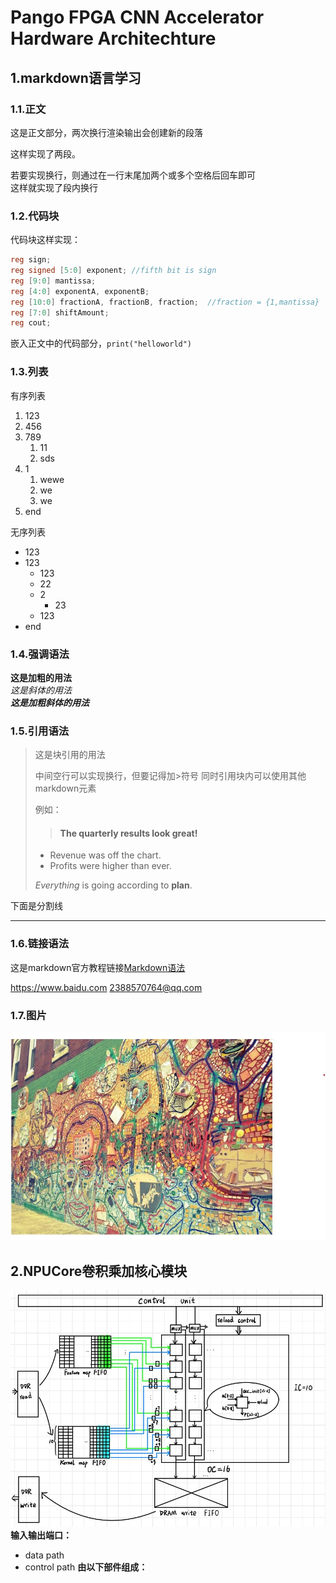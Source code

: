 # Pango FPGA CNN Accelerator Hardware Architechture
## 1.markdown语言学习
### 1.1.正文
这是正文部分，两次换行渲染输出会创建新的段落

这样实现了两段。

若要实现换行，则通过在一行末尾加两个或多个空格后回车即可  
这样就实现了段内换行
### 1.2.代码块
代码块这样实现：

```verilog
reg sign;
reg signed [5:0] exponent; //fifth bit is sign
reg [9:0] mantissa;
reg [4:0] exponentA, exponentB;
reg [10:0] fractionA, fractionB, fraction;	//fraction = {1,mantissa}
reg [7:0] shiftAmount;
reg cout;
```

嵌入正文中的代码部分，``print("helloworld")``
### 1.3.列表
有序列表
1. 123
2. 456
3. 789
   1. 11
   2. sds
4. 1
      1. wewe
      2. we
   1. we
5. end

无序列表
- 123
- 123
  - 123
  - 22
  - 2
    - 23
  - 123
- end

### 1.4.强调语法
**这是加粗的用法**  
*这是斜体的用法*  
***这是加粗斜体的用法***

### 1.5.引用语法
> 这是块引用的用法
>
> 中间空行可以实现换行，但要记得加>符号
> 同时引用块内可以使用其他markdown元素
>
> 例如：
> > #### The quarterly results look great!
>
> - Revenue was off the chart.
> - Profits were higher than ever.
>
>  *Everything* is going according to **plan**.

下面是分割线

-------

### 1.6.链接语法
这是markdown官方教程链接[Markdown语法](https://markdown.com.cn "最好的markdown教程")

<https://www.baidu.com>
<2388570764@qq.com>

### 1.7.图片
![这是图片](\images\2023-01-29%20094635.jpg "screen print")

## 2.NPUCore卷积乘加核心模块
![NPUCore](\images\NPUCore(PWconv).jpg "NPUCore")
**输入输出端口：**
- data path
- control path
**由以下部件组成：**
  